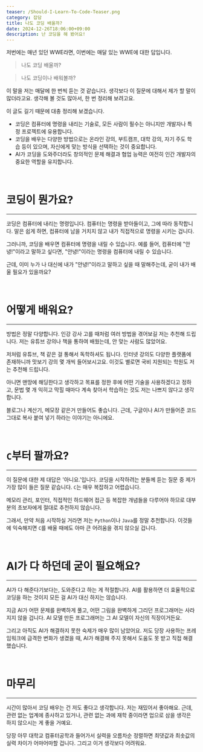 ```yaml
---
teaser: /Should-I-Learn-To-Code-Teaser.png
category: 잡담
title: 나도 코딩 배울까?
date: 2024-12-26T18:06:00+09:00
description: 난 코딩을 해 봤어요!
---
```


저번에는 매년 있던 WWE라면, 이번에는 매달 있는 WWE에 대한 답입니다.

> 나도 코딩 배울까?

> 나도 코딩이나 배워볼까?

이 말을 저는 매달에 한 번씩 듣는 것 같습니다. 생각보다 이 질문에 대해서 제가 할 말이 많더라고요. 생각해 볼 것도 많아서, 한 번 정리해 보려고요.

이 글도 길기 때문에 대충 정리해 보겠습니다.

 - 코딩은 컴퓨터에 명령을 내리는 기술로, 모든 사람이 필수는 아니지만 개발자나 특정 프로젝트에 유용합니다.
 - 코딩을 배우는 다양한 방법으로는 온라인 강의, 부트캠프, 대학 강의, 자기 주도 학습 등이 있으며, 자신에게 맞는 방식을 선택하는 것이 중요합니다.
 - AI가 코딩을 도와주더라도 창의적인 문제 해결과 협업 능력은 여전히 인간 개발자의 중요한 역할을 유지합니다.

<br />

# 코딩이 뭔가요?

---

코딩은 컴퓨터에 내리는 명령입니다. 컴퓨터는 명령을 받아들이고, 그에 따라 동작합니다. 말은 쉽게 하면, 컴퓨터에 남을 거치지 않고 내가 직접적으로 명령을 시키는 겁니다.

그러니까, 코딩을 배우면 컴퓨터에 명령을 내릴 수 있습니다. 예를 들어, 컴퓨터에 "안녕!"이라고 말하고 싶다면, "안녕!"이라는 명령을 컴퓨터에 내릴 수 있습니다.

근데, 이미 누가 나 대신에 내가 "안녕!"이라고 말하고 싶을 때 말해주는데, 굳이 내가 배울 필요가 있을까요?

<br />

# 어떻게 배워요?

---

방법은 정말 다양합니다. 인강 강사 고를 때처럼 여러 방법을 겪어보길 저는 추천해 드립니다. 저는 유튜브 강의나 책을 통하여 배웠는데, 안 맞는 사람도 많았어요.

저처럼 유튜브, 책 같은 걸 통해서 독학하셔도 됩니다. 인터넷 강의도 다양한 플랫폼에 존재하니까 맛보기 강의 몇 개씩 들어보시고요. 이것도 별로면 국비 지원되는 학원도 저는 추천해 드립니다.

아니면 맨땅에 해딩한다고 생각하고 목표를 정한 후에 어떤 기술을 사용하겠다고 정하고, 문법 몇 개 익히고 막힐 때마다 계속 찾아서 학습하는 것도 저는 나쁘지 않다고 생각합니다.

블로그나 계산기, 메모장 같은거 만들어도 좋습니다. 근데, 구글이나 AI가 만들어준 코드 그대로 복사 붙여 넣기 하라는 이야기는 아니에요.

<br />

# `C`부터 팔까요?

---

이 질문에 대한 제 대답은 '아니요.'입니다. 코딩을 시작하려는 분들께 듣는 질문 중 제가 가장 많이 들은 질문 같습니다. `C`는 매우 복잡하고 어렵습니다.

메모리 관리, 포인터, 직접적인 하드웨어 접근 등 복잡한 개념들을 다루어야 하므로 대부분의 초보자에게 절대로 추천하지 않습니다.

그래서, 만약 처음 시작하실 거라면 저는 `Python`이나 `Java`를 정말 추천합니다. 이것들에 익숙해지면 `C`를 배울 때에도 아마 큰 어려움을 겪지 않으실 겁니다.

<br />

# AI가 다 하던데 굳이 필요해요?

---

AI가 다 해준다기보다는, 도와준다고 하는 게 적절합니다. AI를 활용하면 더 효율적으로 코딩을 하는 것이지 모든 걸 AI가 대신 하지는 않습니다.

지금 AI가 어떤 문제를 완벽하게 풀고, 어떤 그림을 완벽하게 그리던 프로그래머는 사라지지 않을 겁니다. AI 모델 만든 프로그래머는 그 AI 모델이 자신의 직장이거든요.

그리고 아직도 AI가 해결하지 못한 숙제가 매우 많이 남았어요. 저도 당장 사용하는 프레임워크에 급격한 변화가 생겼을 때, AI가 해결해 주지 못해서 도움도 못 받고 직접 해결했습니다.

<br />

# 마무리

---

시간이 많아서 코딩 배우는 건 저도 좋다고 생각합니다. 저는 재밌어서 좋아해요. 근데, 관련 없는 업계에 종사하고 있거나, 관련 없는 과에 재학 중이라면 업으로 삼을 생각은 하지 않으시는 게 좋을 거예요.

당장 아무 대학교 컴퓨터공학과 들어가서 실력을 오름차순 정렬하면 최댓값과 최솟값의 실력 차이가 어마어마할 겁니다. 그리고 이거 생각보다 어려워요.